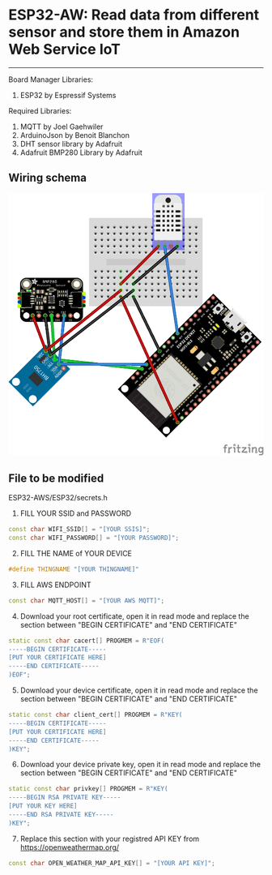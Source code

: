 # ESP32-AW: Read data from different sensor and store them in Amazon Web Service IoT
***
Board Manager Libraries:
1. ESP32 by Espressif Systems

Required Libraries:
1. MQTT by Joel Gaehwiler
2. ArduinoJson by Benoit Blanchon
3. DHT sensor library by Adafruit
4. Adafruit BMP280 Library by Adafruit

## Wiring schema
![image description](Wiring/Weather_station_wiring.png)

## File to be modified

ESP32-AWS/ESP32/secrets.h

1. FILL YOUR SSID and PASSWORD
```c++
const char WIFI_SSID[] = "[YOUR SSIS]";
const char WIFI_PASSWORD[] = "[YOUR PASSWORD]";
```
2. FILL THE NAME of YOUR DEVICE
```c++
#define THINGNAME "[YOUR THINGNAME]" 
```
3. FILL AWS ENDPOINT
```c++
const char MQTT_HOST[] = "[YOUR AWS MQTT]";
```
4. Download your root certificate, open it in read mode and replace the section between "BEGIN CERTIFICATE" and "END CERTIFICATE"
```c++
static const char cacert[] PROGMEM = R"EOF(
-----BEGIN CERTIFICATE-----
[PUT YOUR CERTIFICATE HERE]
-----END CERTIFICATE-----
)EOF";
```

5. Download your device certificate, open it in read mode and replace the section between "BEGIN CERTIFICATE" and "END CERTIFICATE"
```c++
static const char client_cert[] PROGMEM = R"KEY(
-----BEGIN CERTIFICATE-----
[PUT YOUR CERTIFICATE HERE]
-----END CERTIFICATE-----
)KEY";
```

6. Download your device private key, open it in read mode and replace the section between "BEGIN CERTIFICATE" and "END CERTIFICATE"
```c++
static const char privkey[] PROGMEM = R"KEY(
-----BEGIN RSA PRIVATE KEY-----
[PUT YOUR KEY HERE]
-----END RSA PRIVATE KEY----- 
)KEY";
```


7. Replace this section with your registred API KEY from https://openweathermap.org/
```c++
const char OPEN_WEATHER_MAP_API_KEY[] = "[YOUR API KEY]"; 
```

